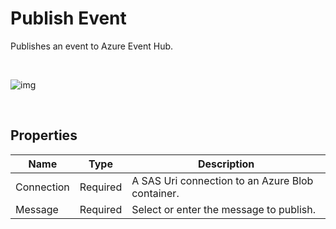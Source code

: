 # Publish Event

Publishes an event to Azure Event Hub.

<br/>

![img](https://profitbasedocs.blob.core.windows.net/flowimages/publishevent.png)

<br/>


## Properties

| Name             | Type      |Description                                             |
|------------------|-----------|--------------------------------------------------------|
| Connection       | Required  | A SAS Uri connection to an Azure Blob container.       |
| Message          | Required  | Select or enter the message to publish. |